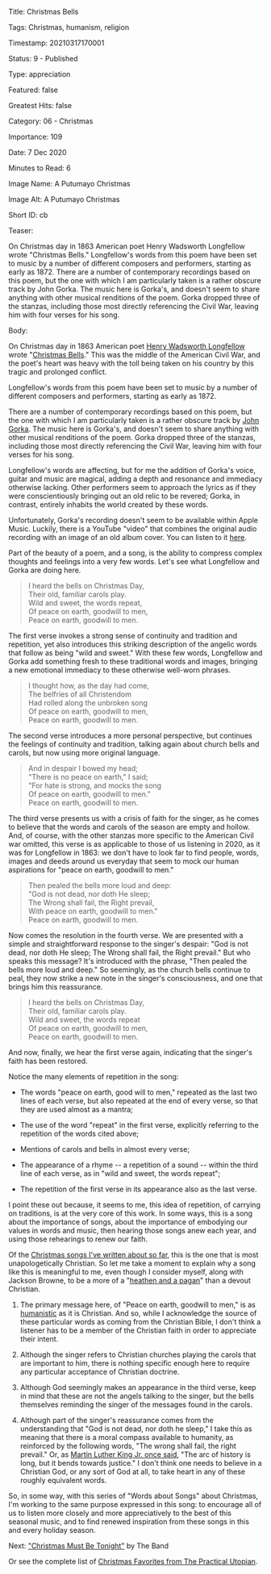 Title:  Christmas Bells

Tags:   Christmas, humanism, religion

Timestamp: 20210317170001

Status: 9 - Published

Type:   appreciation

Featured: false

Greatest Hits: false

Category: 06 - Christmas

Importance: 109

Date:   7 Dec 2020

Minutes to Read: 6

Image Name: A Putumayo Christmas

Image Alt: A Putumayo Christmas

Short ID: cb

Teaser:

On Christmas day in 1863 American poet Henry Wadsworth Longfellow wrote "Christmas Bells." Longfellow's words from this poem have been set to music by a number of different composers and performers, starting as early as 1872. There are a number of contemporary recordings based on this poem, but the one with which I am particularly taken is a rather obscure track by John Gorka. The music here is Gorka's, and doesn't seem to share anything with other musical renditions of the poem. Gorka dropped three of the stanzas, including those most directly referencing the Civil War, leaving him with four verses for his song. 


Body:

On Christmas day in 1863 American poet [Henry Wadsworth Longfellow][hwl] wrote "[Christmas Bells][cb]." This was the middle of the American Civil War, and the poet's heart was heavy with the toll being taken on his country by this tragic and prolonged conflict. 

Longfellow's words from this poem have been set to music by a number of different composers and performers, starting as early as 1872.

There are a number of contemporary recordings based on this poem, but the one with which I am particularly taken is a rather obscure track by [John Gorka][jg]. The music here is Gorka's, and doesn't seem to share anything with other musical renditions of the poem. Gorka dropped three of the stanzas, including those most directly referencing the Civil War, leaving him with four verses for his song. 

Longfellow's words are affecting, but for me the addition of Gorka's voice, guitar and music are magical, adding a depth and resonance and immediacy otherwise lacking. Other performers seem to approach the lyrics as if they were conscientiously bringing out an old relic to be revered; Gorka, in contrast, entirely inhabits the world created by these words. 

Unfortunately, Gorka's recording doesn't seem to be available within Apple Music. Luckily, there is a YouTube "video" that combines the original audio recording with an image of an old album cover. You can listen to it [here][yt].

Part of the beauty of a poem, and a song, is the ability to compress complex thoughts and feelings into a very few words. Let's see what Longfellow and Gorka are doing here. 

> I heard the bells on Christmas Day,  
> Their old, familiar carols play.  
> Wild and sweet, the words repeat,  
> Of peace on earth, goodwill to men,  
> Peace on earth, goodwill to men.

The first verse invokes a strong sense of continuity and tradition and repetition, yet also introduces this striking description of the angelic words that follow as being "wild and sweet." With these few words, Longfellow and Gorka add something fresh to these traditional words and images, bringing a new emotional immediacy to these otherwise well-worn phrases.

> I thought how, as the day had come,  
> The belfries of all Christendom  
> Had rolled along the unbroken song  
> Of peace on earth, goodwill to men,  
> Peace on earth, goodwill to men.

The second verse introduces a more personal perspective, but continues the feelings of continuity and tradition, talking again about church bells and carols, but now using more original language. 

> And in despair I bowed my head;  
> "There is no peace on earth," I said;  
> "For hate is strong, and mocks the song  
> Of peace on earth, goodwill to men."  
> Peace on earth, goodwill to men.

The third verse presents us with a crisis of faith for the singer, as he comes to believe that the words and carols of the season are empty and hollow. And, of course, with the other stanzas more specific to the American Civil war omitted, this verse is as applicable to those of us listening in 2020, as it was for Longfellow in 1863: we don't have to look far to find people, words, images and deeds around us everyday that seem to mock our human aspirations for "peace on earth, goodwill to men."

> Then pealed the bells more loud and deep:  
> "God is not dead, nor doth He sleep;  
> The Wrong shall fail, the Right prevail,  
> With peace on earth, goodwill to men."  
> Peace on earth, goodwill to men.

Now comes the resolution in the fourth verse. We are presented with a simple and straightforward response to the singer's despair: "God is not dead, nor doth He sleep; The Wrong shall fail, the Right prevail." But who speaks this message? It's introduced with the phrase, "Then pealed the bells more loud and deep." So seemingly, as the church bells continue to peal, they now strike a new note in the singer's consciousness, and one that brings him this reassurance. 

> I heard the bells on Christmas Day,  
> Their old, familiar carols play.  
> Wild and sweet, the words repeat  
> Of peace on earth, goodwill to men,  
> Peace on earth, goodwill to men. 

And now, finally, we hear the first verse again, indicating that the singer's faith has been restored. 

Notice the many elements of repetition in the song:

* The words "peace on earth, good will to men," repeated as the last two lines of each verse, but also repeated at the end of every verse, so that they are used almost as a mantra; 

* The use of the word "repeat" in the first verse, explicitly referring to the repetition of the words cited above;

* Mentions of carols and bells in almost every verse;

* The appearance of a rhyme -- a repetition of a sound -- within the third line of each verse, as in "wild and sweet, the words repeat";

* The repetition of the first verse in its appearance also as the last verse. 

I point these out because, it seems to me, this idea of repetition, of carrying on traditions, is at the very core of this work. In some ways, this is a song about the importance of songs, about the importance of embodying our values in words and music, then hearing those songs anew each year, and using those rehearings to renew our faith.  

Of the [Christmas songs I've written about so far][xmasfavs], this is the one that is most unapologetically Christian. So let me take a moment to explain why a song like this is meaningful to me, even though I consider myself, along with Jackson Browne, to be a more of a "[heathen and a pagan][rj]" than a devout Christian. 

1. The primary message here, of "Peace on earth, goodwill to men," is as [humanistic][hu] as it is Christian. And so, while I acknowledge the source of these particular words as coming from the Christian Bible, I don't think a listener has to be a member of the Christian faith in order to appreciate their intent. 

2. Although the singer refers to Christian churches playing the carols that are important to him, there is nothing specific enough here to require any particular acceptance of Christian doctrine. 

3. Although God seemingly makes an appearance in the third verse, keep in mind that these are not the angels talking to the singer, but the bells themselves reminding the singer of the messages found in the carols.

4. Although part of the singer's reassurance comes from the understanding that "God is not dead, nor doth he sleep," I take this as meaning that there is a moral compass available to humanity, as reinforced by the following words, "The wrong shall fail, the right prevail." Or, as [Martin Luther King Jr. once said][arc], "The arc of history is long, but it bends towards justice." I don't think one needs to believe in a Christian God, or any sort of God at all, to take heart in any of these roughly equivalent words. 

So, in some way, with this series of "Words about Songs" about Christmas, I'm working to the same purpose expressed in this song: to encourage all of us to listen more closely and more appreciatively to the best of this seasonal music, and to find renewed inspiration from these songs in this and every holiday season. 

Next: ["Christmas Must Be Tonight"](christmas-must-be-tonight.html) by The Band

Or see the complete list of [Christmas Favorites from The Practical Utopian](christmas-favorites-from-the-practical-utopian.html).

[arc]: ../../quotes/the-arc-of-history.html
[cb]: https://www.poets.org/poetsorg/poem/christmas-bells
[hu]: ../../tags/humanism.html
[hwl]: https://en.wikipedia.org/wiki/Henry_Wadsworth_Longfellow
[jg]: https://en.wikipedia.org/wiki/John_Gorka
[rj]: the-rebel-jesus-song-by-jackson-browne.html
[yt]: https://youtu.be/F2nxeACcW3I
[xmasfavs]: christmas-favorites-from-the-practical-utopian.html
